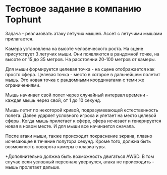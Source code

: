 # Тестовое задание в компанию Tophunt

Задача - реализовать атаку летучих мышей.
Ассет с летучими мышами прилагается.

Камера установлена на высоте человеческого роста.
На сцене присутствует 3 летучих мыши. Они появляются в рандомной точке, на
высоте от 15 до 35 метров. На расстоянии 20-100 метров от камеры.

Для мыши формируется целевая точка - на сцене отображается как просто сфера.
Целевая точка - место в которое в дальнейшем полетит мышь. Это новая точка с
рандомными координатами с теми же ограничениями.

Мышь начинает свой полет через случайный интервал времени - каждая мышь через
свой, от 1 до 10 секунд.

Мышь летит по некоторой кривой, подразумевающей естественность полета. Далее
ударяет условного игрока и улетает на место целевой сферы.
Когда мышь прилетает к сфере, сфера исчезает и генерируется новая в новом месте.
И для мыши все начинается сначала.

После атаки мыши, также происходит покраснение экрана, плавно исчезающее в
течение полутора секунд.
Кроме того, должна быть возможность поворота камеры с клавиатуры.

*Дополнительно должна быть возможность двигаться AWSD. В том случае если
условный персонаж увернулся, атака не происходить - мышь пролетает дальше.
